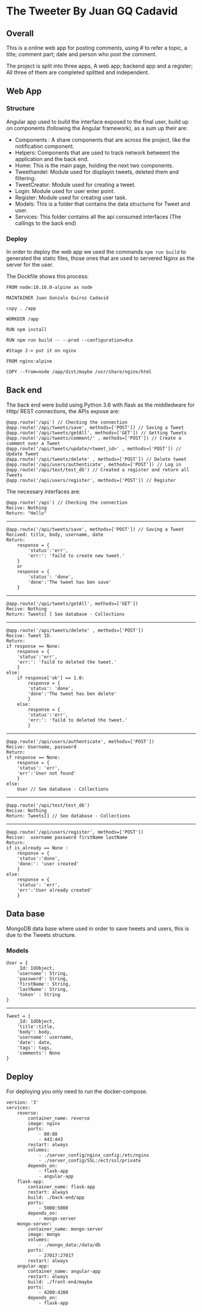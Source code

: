 # The Tweeter By Juan GQ Cadavid
## Overall

This is a online web app for posting comments, using  # to refer a topic, a title; comment part; date and person who post the comment.

The project is split into three apps, A web app; backend app and a register; All three of them are completed splitted and independent.

## Web App

### Structure
Angular app used to build the interface exposed to the final user, build up on components (following the Angular framework), as a sum up their are:

 - Components : A share components that are across the project, like the notification component.
 - Helpers: Components that are used to track network betweent the application and the back end.
 - Home: This is the main page, holding the next two components.
 - Tweethandel: Module used for displayin tweets, deleted them and filtering.
 - TweetCreator: Module used for creating a tweet.
 - Login: Module used for user enter point.
 - Register: Module used for creating user task.
 - Models: This is a folder that contains the data structurre for Tweet and user.
 - Services: This folder contains all the api consumed interfaces (The callings to the back end)

### Deploy
In order to deploy the web app we used the commands `npm run build` to generated the static files, those ones that are used to servered Nginx as the server for the user.

The Dockfile shows this process:

    FROM node:10.16.0-alpine as node
    
    MAINTAINER Juan Gonzalo Quiroz Cadavid
    
    copy . /app
    
    WORKDIR /app
    
    RUN npm install
    
    RUN npm run build -- --prod --configuration=dca
    
    #Stage 2-> put it on nginx
    
    FROM nginx:alpine
    
    COPY --from=node /app/dist/maybe /usr/share/nginx/html

 ## Back end

The back end were build using Python 3.6 with flask as the middledware for Http/ REST connections,
the APIs expose are:

    @app.route('/api') // Checking the connection
    @app.route('/api/tweets/save', methods=['POST']) // Saving a Tweet
    @app.route('/api/tweets/getAll', methods=['GET']) // Getting Tweets
    @app.route('/api/tweets/comment/' , methods=['POST']) // Create a comment over a Tweet	
    @app.route('/api/tweets/update/<tweet_id>' , methods=['POST']) // Update Tweet
    @app.route('/api/tweets/delete' , methods=['POST']) // Delete tweet
    @app.route('/api/users/authenticate', methods=['POST']) // Log in
    @app.route('/api/test/test_db') // Created a register and return all Tweets
    @app.route('/api/users/register', methods=['POST']) // Register

The necessary interfaces are:

    @app.route('/api') // Checking the connection
    Recive: Nothing
    Return: "Hello"

---

    @app.route('/api/tweets/save', methods=['POST']) // Saving a Tweet
    Recived: title, body, username, date 
    Return: 
    	response = {
    		'status':'err',
    		'err:': 'faild to create new tweet.'
    	}
    	or 
    	response = {
    		'status': 'done',
    		'done':'The tweet has ben save'
    	}
---

    @app.route('/api/tweets/getAll', methods=['GET'])
    Recive: Nothing
    Return: Tweets[ ] See database - Collections

---

    @app.route('/api/tweets/delete' , methods=['POST'])
    Recive: Tweet ID.
    Return: 
    if response == None:
    	response = {
    	'status':'err',
    	'err:': 'faild to deleted the tweet.'
    	}
    else:
    	if response['ok'] == 1.0:
    		response = {
    		'status': 'done',
    		'done':'The tweet has ben delete'
    		}
    	else:
    		response = {
    		'status':'err',
    		'err:': 'faild to deleted the tweet.'
    		} 
---

    @app.route('/api/users/authenticate', methods=['POST'])
    Recive: Username, password
    Return:
    if response == None:
    	response = {
    	'status': 'err',
    	'err':'User not found'
    	}
    else:
    	User // See database - Collections
---

    @app.route('/api/test/test_db')
    Recive: Nothing
    Return: Tweets[] // See database - Collections
---

    @app.route('/api/users/register', methods=['POST'])
    Recive:  username password firstName lastName
    Return:
    if is_already == None :
    	response = {
    	'status':'done',
    	'done:': 'user created'
    	}
    else:
    	response = {
    	'status': 'err',
    	'err':'User already created'
    	}
## Data base
MongoDB data base where used in order to save tweets and users, this is due to the Tweets structure.
### Models

    User = {
    	_Id: IdObject,
    	'username': String,
    	'password': String,
    	'firstName': String,
    	'lastName': String,
    	'token' : String
    }

---

    Tweet = {
    	_Id: IdObject,
    	'title':title,
    	'body': body,
    	'username': username,
    	'date': date,
    	'tags': tags,
    	'comments': None
    }

## Deploy
For deploying you only need to run the docker-compose.

    version: '3'
    services:
    	reverse:
    		container_name: reverse
    		image: nginx
    		ports:
    			- 80:80
    			- 443:443
    		restart: always
    		volumes:
    			- ./server_config/nginx_config:/etc/nginx
    			- ./server_config/SSL:/ect/ssl/private
    		depends_on:
    			- flask-app
    			- angular-app
    	flask-app:
    		container_name: flask-app
    		restart: always
    		build: ./back-end/app
    		ports:
    			- 5000:5000
    		depends_on:
    			- mongo-server
    	mongo-server:
    		container_name: mongo-server
    		image: mongo
    		volumes:
    			- ./mongo_data:/data/db
    		ports:
    			- 27017:27017
    		restart: always
    	angular-app:
    		container_name: angular-app
    		restart: always
    		build: ./front-end/maybe
    		ports:
    			- 4200:4200
    		depends_on:
    			- flask-app
